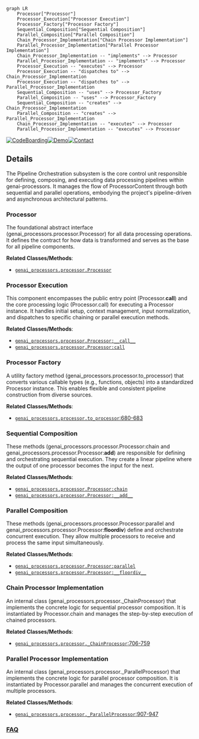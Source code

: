 ```mermaid
graph LR
    Processor["Processor"]
    Processor_Execution["Processor Execution"]
    Processor_Factory["Processor Factory"]
    Sequential_Composition["Sequential Composition"]
    Parallel_Composition["Parallel Composition"]
    Chain_Processor_Implementation["Chain Processor Implementation"]
    Parallel_Processor_Implementation["Parallel Processor Implementation"]
    Chain_Processor_Implementation -- "implements" --> Processor
    Parallel_Processor_Implementation -- "implements" --> Processor
    Processor_Execution -- "executes" --> Processor
    Processor_Execution -- "dispatches to" --> Chain_Processor_Implementation
    Processor_Execution -- "dispatches to" --> Parallel_Processor_Implementation
    Sequential_Composition -- "uses" --> Processor_Factory
    Parallel_Composition -- "uses" --> Processor_Factory
    Sequential_Composition -- "creates" --> Chain_Processor_Implementation
    Parallel_Composition -- "creates" --> Parallel_Processor_Implementation
    Chain_Processor_Implementation -- "executes" --> Processor
    Parallel_Processor_Implementation -- "executes" --> Processor
```

[![CodeBoarding](https://img.shields.io/badge/Generated%20by-CodeBoarding-9cf?style=flat-square)](https://github.com/CodeBoarding/GeneratedOnBoardings)[![Demo](https://img.shields.io/badge/Try%20our-Demo-blue?style=flat-square)](https://www.codeboarding.org/demo)[![Contact](https://img.shields.io/badge/Contact%20us%20-%20contact@codeboarding.org-lightgrey?style=flat-square)](mailto:contact@codeboarding.org)

## Details

The Pipeline Orchestration subsystem is the core control unit responsible for defining, composing, and executing data processing pipelines within genai-processors. It manages the flow of ProcessorContent through both sequential and parallel operations, embodying the project's pipeline-driven and asynchronous architectural patterns.

### Processor
The foundational abstract interface (genai_processors.processor.Processor) for all data processing operations. It defines the contract for how data is transformed and serves as the base for all pipeline components.


**Related Classes/Methods**:

- <a href="https://github.com/google-gemini/genai-processors/blob/main/genai_processors/processor.py" target="_blank" rel="noopener noreferrer">`genai_processors.processor.Processor`</a>


### Processor Execution
This component encompasses the public entry point (Processor.__call__) and the core processing logic (Processor.call) for executing a Processor instance. It handles initial setup, context management, input normalization, and dispatches to specific chaining or parallel execution methods.


**Related Classes/Methods**:

- <a href="https://github.com/google-gemini/genai-processors/blob/main/genai_processors/processor.py" target="_blank" rel="noopener noreferrer">`genai_processors.processor.Processor:__call__`</a>
- <a href="https://github.com/google-gemini/genai-processors/blob/main/genai_processors/processor.py" target="_blank" rel="noopener noreferrer">`genai_processors.processor.Processor:call`</a>


### Processor Factory
A utility factory method (genai_processors.processor.to_processor) that converts various callable types (e.g., functions, objects) into a standardized Processor instance. This enables flexible and consistent pipeline construction from diverse sources.


**Related Classes/Methods**:

- <a href="https://github.com/google-gemini/genai-processors/blob/main/genai_processors/processor.py#L680-L683" target="_blank" rel="noopener noreferrer">`genai_processors.processor.to_processor`:680-683</a>


### Sequential Composition
These methods (genai_processors.processor.Processor:chain and genai_processors.processor.Processor:__add__) are responsible for defining and orchestrating sequential execution. They create a linear pipeline where the output of one processor becomes the input for the next.


**Related Classes/Methods**:

- <a href="https://github.com/google-gemini/genai-processors/blob/main/genai_processors/processor.py" target="_blank" rel="noopener noreferrer">`genai_processors.processor.Processor:chain`</a>
- <a href="https://github.com/google-gemini/genai-processors/blob/main/genai_processors/processor.py" target="_blank" rel="noopener noreferrer">`genai_processors.processor.Processor:__add__`</a>


### Parallel Composition
These methods (genai_processors.processor.Processor:parallel and genai_processors.processor.Processor:__floordiv__) define and orchestrate concurrent execution. They allow multiple processors to receive and process the same input simultaneously.


**Related Classes/Methods**:

- <a href="https://github.com/google-gemini/genai-processors/blob/main/genai_processors/processor.py" target="_blank" rel="noopener noreferrer">`genai_processors.processor.Processor:parallel`</a>
- <a href="https://github.com/google-gemini/genai-processors/blob/main/genai_processors/processor.py" target="_blank" rel="noopener noreferrer">`genai_processors.processor.Processor:__floordiv__`</a>


### Chain Processor Implementation
An internal class (genai_processors.processor._ChainProcessor) that implements the concrete logic for sequential processor composition. It is instantiated by Processor.chain and manages the step-by-step execution of chained processors.


**Related Classes/Methods**:

- <a href="https://github.com/google-gemini/genai-processors/blob/main/genai_processors/processor.py#L706-L759" target="_blank" rel="noopener noreferrer">`genai_processors.processor._ChainProcessor`:706-759</a>


### Parallel Processor Implementation
An internal class (genai_processors.processor._ParallelProcessor) that implements the concrete logic for parallel processor composition. It is instantiated by Processor.parallel and manages the concurrent execution of multiple processors.


**Related Classes/Methods**:

- <a href="https://github.com/google-gemini/genai-processors/blob/main/genai_processors/processor.py#L907-L947" target="_blank" rel="noopener noreferrer">`genai_processors.processor._ParallelProcessor`:907-947</a>




### [FAQ](https://github.com/CodeBoarding/GeneratedOnBoardings/tree/main?tab=readme-ov-file#faq)